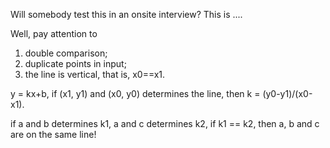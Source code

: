 
Will somebody test this in an onsite interview?  This is ....   

Well, pay attention to 
1. double comparison;
2. duplicate points in input;
3. the line is vertical, that is, x0==x1.           

 y = kx+b,   if (x1, y1) and (x0, y0) determines the line, then k = (y0-y1)/(x0-x1).  

if a and b determines k1, a and c determines k2, if k1 == k2, then a, b and c are on the same line!   

 